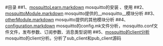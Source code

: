 #目录
##1、[mosquittoLearn.markdown](https://github.com/happyHeartJ/learningMqtt/blob/master/mqttLearning/mosquittoLearn.markdown)	
mosquitto的安装 、使用 
##2、[mosquittoModule.markdown](https://github.com/happyHeartJ/learningMqtt/blob/master/mqttLearning/mosquittoModule.markdown)
mosquitto提供的__mosquitto__模块分析
##3、[otherModule.markdown](https://github.com/happyHeartJ/learningMqtt/blob/master/mqttLearning/otherModule.markdown)
mosquitto提供的其他模块分析
##4、[configuration.markdown](https://github.com/happyHeartJ/learningMqtt/blob/master/mqttLearning/configuration.markdown)
mosquitto的config.mk文件分析，mosquitto.conf文件文件，发布参数、订阅参数、消息类型说明
##5、[mosquitto的client分析](https://github.com/happyHeartJ/learningMqtt/blob/master/mqttLearning/pub_sbu_client.markdown)
mosquitto的client分析。分析了sub_client和pub_client源码
